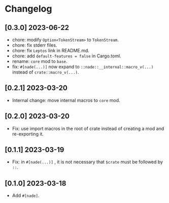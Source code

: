 # Changelog

## [0.3.0] 2023-06-22

- chore: modify `Option<TokenStream>` to `TokenStream`.
- chore: fix stderr files.
- chore: fix `Leptos` link in README.md.
- chore: add `default-features = false` in Cargo.toml.
- rename: `core` mod to `base`.
- fix: `#[nade(...)]` now expand to `::nade::__internal::macro_v(...)` instead of `crate::macro_v(...)`.

## [0.2.1] 2023-03-20

- Internal change: move internal macros to `core` mod.

## [0.2.0] 2023-03-20

- Fix: use import macros in the root of crate instead of creating a mod and re-exporting it.

## [0.1.1] 2023-03-19

- Fix: in `#[nade(...)]` , it is not necessary that `$crate` must be followed by `::`.

## [0.1.0] 2023-03-18

- Add `#[nade]`.
